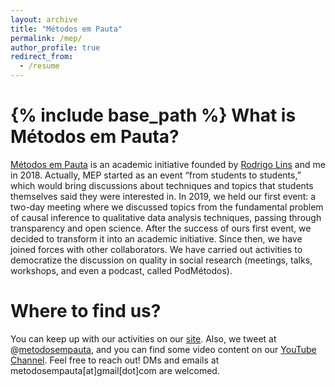 ```yaml
---
layout: archive
title: "Métodos em Pauta"
permalink: /mep/
author_profile: true
redirect_from:
  - /resume
---
```


{% include base_path %}
What is Métodos em Pauta?
======
[Métodos em Pauta](http://www.metodosempauta.com/) is an academic initiative founded by [Rodrigo Lins](https://rodrigoplins.wordpress.com/) and me in 2018. Actually, MEP started as an event “from students to students,” which would bring discussions about techniques and topics that students themselves said they were interested in. 
In 2019, we held our first event: a two-day meeting where we discussed topics from the fundamental problem of causal inference to qualitative data analysis techniques, passing through transparency and open science. After the success of ours first event, we decided to transform it into an academic initiative. Since then, we have joined forces with other collaborators. We have carried out activities to democratize the discussion on quality in social research (meetings, talks, workshops, and even a podcast, called PodMétodos). 


Where to find us?
======
You can keep up with our activities on our [site](http://www.metodosempauta.com/). Also, we tweet at @[metodosempauta](https://twitter.com/metodosempauta), and you can find some video content on our [YouTube Channel](https://www.youtube.com/metodosempauta). 
Feel free to reach out! DMs and emails at metodosempauta[at]gmail[dot]com are welcomed. 
